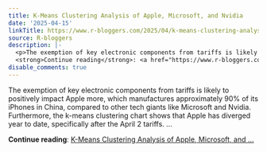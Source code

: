 ```yaml
---
title: K-Means Clustering Analysis of Apple, Microsoft, and Nvidia
date: '2025-04-15'
linkTitle: https://www.r-bloggers.com/2025/04/k-means-clustering-analysis-of-apple-microsoft-and-nvidia/
source: R-bloggers
description: |-
  <p>The exemption of key electronic components from tariffs is likely to positively impact Apple more, which manufactures approximately 90% of its iPhones in China, compared to other tech giants like Microsoft and Nvidia. Furthermore, the k-means clustering chart shows that Apple has diverged year to date, specifically after the April 2 tariffs. ...</p>
  <strong>Continue reading</strong>: <a href="https://www.r-bloggers.com/2025/04/k-means-clustering-analysis-of-apple-microsoft-and-nvidia/">K-Means Clustering Analysis of Apple, Microsoft, and ...
disable_comments: true
---
```

<p>The exemption of key electronic components from tariffs is likely to positively impact Apple more, which manufactures approximately 90% of its iPhones in China, compared to other tech giants like Microsoft and Nvidia. Furthermore, the k-means clustering chart shows that Apple has diverged year to date, specifically after the April 2 tariffs. ...</p>
<strong>Continue reading</strong>: <a href="https://www.r-bloggers.com/2025/04/k-means-clustering-analysis-of-apple-microsoft-and-nvidia/">K-Means Clustering Analysis of Apple, Microsoft, and ...